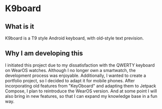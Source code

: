 # K9board

## What is it
  K9board is a T9 style Android keyboard, with old-style text prevision.

## Why I am developing this
  I initiated this project due to my dissatisfaction with the QWERTY keyboard on 
WearOS watches. Although I no longer own a smartwatch, the development process
was enjoyable. Additionally, I wanted to create a portfolio project, so I
decided to adapt it for mobile phones. After incorporating old features from
"KeyOboard" and adapting them to Jetpack Compose, I plan to reintroduce the
WearOS version. And at some point I will also bring in new features, so that I
can expand my knowledge base in a fun way.